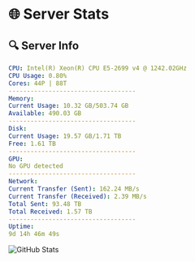 # 🌐 Server Stats
## 🔍 Server Info
```yaml
CPU: Intel(R) Xeon(R) CPU E5-2699 v4 @ 1242.02GHz
CPU Usage: 0.80%
Cores: 44P | 88T
-----------------------------------
Memory:
Current Usage: 10.32 GB/503.74 GB
Available: 490.03 GB
-----------------------------------
Disk:
Current Usage: 19.57 GB/1.71 TB
Free: 1.61 TB
-----------------------------------
GPU:
No GPU detected
-----------------------------------
Network:
Current Transfer (Sent): 162.24 MB/s
Current Transfer (Received): 2.39 MB/s
Total Sent: 93.48 TB
Total Received: 1.57 TB
-----------------------------------
Uptime:
9d 14h 46m 49s
```
![GitHub Stats](https://img.shields.io/badge/Updated-2025-02-17_13:30:07-blue)